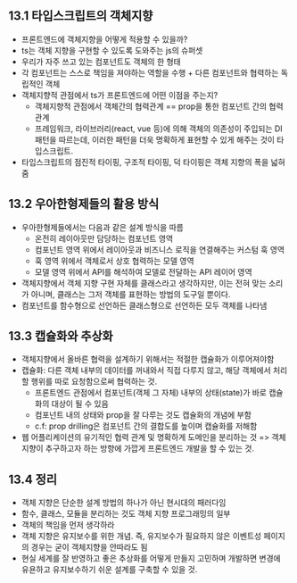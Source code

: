 ## 13.1 타입스크립트의 객체지향

- 프론트엔드에 객체지향을 어떻게 적용할 수 있을까?
- ts는 객체 지향을 구현할 수 있도록 도와주는 js의 슈퍼셋
- 우리가 자주 쓰고 있는 컴포넌트도 객체의 한 형태
- 각 컴포넌트는 스스로 책임을 져야하는 역할을 수행 + 다른 컴포넌트와 협력하는 독립적인 객체
- 객체지향적 관점에서 ts가 프론트엔드에 어떤 이점을 주는지?
  - 객체지향적 관점에서 객체간의 협력관계 == prop을 통한 컴포넌트 간의 협력관계
  - 프레임워크, 라이브러리(react, vue 등)에 의해 객체의 의존성이 주입되는 DI 패턴을 따르는데, 이러한 패턴을 더욱 명확하게 표현할 수 있게 해주는 것이 타입스크립트.
- 타입스크립트의 점진적 타이핑, 구조적 타이핑, 덕 타이핑은 객체 지향의 폭을 넓혀줌

## 13.2 우아한형제들의 활용 방식

- 우아한형제들에서는 다음과 같은 설계 방식을 따름
  - 온전히 레이아웃만 담당하는 컴포넌트 영역
  - 컴포넌트 영역 위에서 레이아웃과 비즈니스 로직을 연결해주는 커스텀 훅 영역
  - 훅 영역 위에서 객체로서 상호 협력하는 모델 영역
  - 모델 영역 위에서 API를 해석하여 모델로 전달하는 API 레이어 영역
- 객체지향에서 객체 지향 구현 자체를 클래스라고 생각하지만, 이는 전혀 맞는 소리가 아니며, 클래스는 그저 객체를 표현하는 방법의 도구일 뿐이다.
- 컴포넌트를 함수형으로 선언하든 클래스형으로 선언하든 모두 객체를 나타냄

## 13.3 캡슐화와 추상화

- 객체지향에서 올바른 협력을 설계하기 위해서는 적절한 캡슐화가 이루어져야함
- 캡슐화: 다른 객체 내부의 데이터를 꺼내와서 직접 다루지 않고, 해당 객체에서 처리할 행위를 따로 요청함으로써 협력하는 것.
  - 프론트엔드 관점에서 컴포넌트(객체 그 자체) 내부의 상태(state)가 바로 캡슐화의 대상이 될 수 있음
  - 컴포넌트 내의 상태와 prop을 잘 다루는 것도 캡슐화의 개념에 부함
  - c.f: prop drilling은 컴포넌트 간의 결합도를 높이며 캡슐화를 저해함
- 웹 어플리케이션의 유기적인 협력 관계 및 명확하게 도메인을 분리하는 것 => 객체 지향이 추구하고자 하는 방향에 가깝게 프론트엔드 개발을 할 수 있는 것.

## 13.4 정리

- 객체 지향은 단순한 설계 방법의 하나가 아닌 현시대의 패러다임
- 함수, 클래스, 모듈을 분리하는 것도 객체 지향 프로그래밍의 일부
- 객체의 책임을 먼저 생각하라
- 객체 지향은 유지보수를 위한 개념. 즉, 유지보수가 필요하지 않은 이벤트성 페이지의 경우는 굳이 객체지향을 안따라도 됨
- 현실 세계를 잘 반영하고 좋은 추상화를 어떻게 만들지 고민하며 개발하면 변경에 유욘하고 유지보수하기 쉬운 설계를 구축할 수 있을 것.
